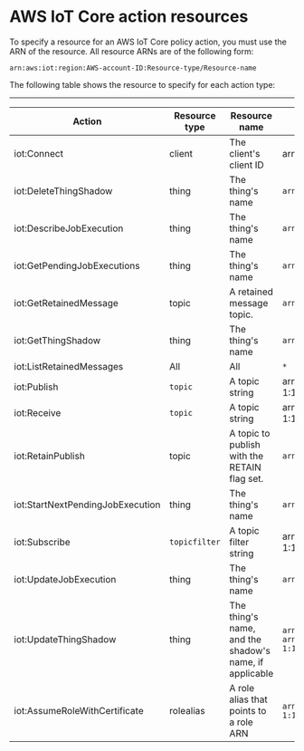 # AWS IoT Core action resources<a name="iot-action-resources"></a>

To specify a resource for an AWS IoT Core policy action, you must use the ARN of the resource\. All resource ARNs are of the following form:

```
arn:aws:iot:region:AWS-account-ID:Resource-type/Resource-name
```

The following table shows the resource to specify for each action type:


****  

| Action | Resource type | Resource name | ARN example | 
| --- | --- | --- | --- | 
| iot:Connect | client | The client's client ID | arn:aws:iot:us\-east\-1:123456789012:client/myClientId | 
| iot:DeleteThingShadow | thing | The thing's name |  `arn:aws:iot:us-east-1:123456789012:thing/thingOne`  | 
| iot:DescribeJobExecution | thing |  The thing's name  |  ``arn:aws:iot:us-east-1:123456789012:thing/thingOne``  | 
| iot:GetPendingJobExecutions | thing |  The thing's name  |  ``arn:aws:iot:us-east-1:123456789012:thing/thingOne``  | 
| iot:GetRetainedMessage | topic |  A retained message topic\.  |  `arn:aws:iot:us-east-1:123456789012:topic/myTopicName`  | 
| iot:GetThingShadow | thing |  The thing's name  |  `arn:aws:iot:us-east-1:123456789012:thing/thingOne`  | 
| iot:ListRetainedMessages | All | All |  `*`  | 
| iot:Publish | `topic` | A topic string | arn:aws:iot:us\-east\-1:123456789012:topic/myTopicName | 
| iot:Receive |  `topic`  |  A topic string  | arn:aws:iot:us\-east\-1:123456789012:topic/myTopicName | 
| iot:RetainPublish | topic |  A topic to publish with the RETAIN flag set\.  |  `arn:aws:iot:us-east-1:123456789012:topic/myTopicName`  | 
| iot:StartNextPendingJobExecution | thing |  The thing's name  |  `arn:aws:iot:us-east-1:123456789012:thing/thingOne`  | 
| iot:Subscribe | `topicfilter` | A topic filter string | arn:aws:iot:us\-east\-1:123456789012:topicfilter/myTopicFilter | 
| iot:UpdateJobExecution | thing |  The thing's name  |  `arn:aws:iot:us-east-1:123456789012:thing/thingOne`  | 
| iot:UpdateThingShadow | thing |  The thing's name, and the shadow's name, if applicable  |  `arn:aws:iot:us-east-1:123456789012:thing/thingOne` `arn:aws:iot:us-east-1:123456789012:thing/thingOne/shadowOne`  | 
| iot:AssumeRoleWithCertificate | rolealias |  A role alias that points to a role ARN  |  `arn:aws:iot:us-east-1:123456789012:rolealias/CredentialProviderRole_alias`  | 